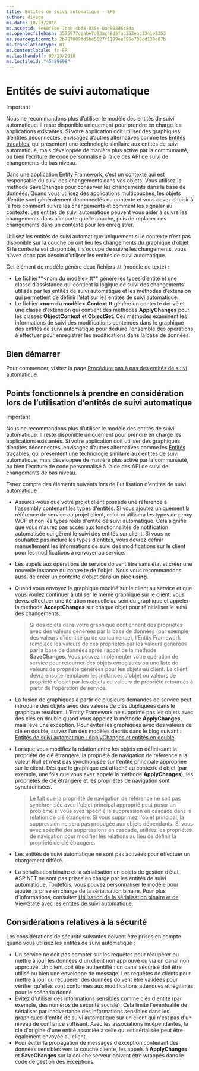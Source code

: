 ```yaml
---
title: Entités de suivi automatique - EF6
author: divega
ms.date: 10/23/2016
ms.assetid: 5e60f5be-7bbb-4bf8-835e-0ac808d6c84a
ms.openlocfilehash: 3575977ceabe7d93ac48d5fac253eac1341e2353
ms.sourcegitcommit: 2b787009fd5be5627f1189ee396e708cd130e07b
ms.translationtype: HT
ms.contentlocale: fr-FR
ms.lasthandoff: 09/13/2018
ms.locfileid: "45489698"
---
```

# <a name="self-tracking-entities"></a>Entités de suivi automatique

> [!IMPORTANT]
> Nous ne recommandons plus d’utiliser le modèle des entités de suivi automatique. Il reste disponible uniquement pour prendre en charge les applications existantes. Si votre application doit utiliser des graphiques d’entités déconnectés, envisagez d’autres alternatives comme les [Entités traçables](http://trackableentities.github.io/), qui présentent une technologie similaire aux entités de suivi automatique, mais développée de manière plus active par la communauté, ou bien l’écriture de code personnalisé à l’aide des API de suivi de changements de bas niveau.

Dans une application Entity Framework, c’est un contexte qui est responsable du suivi des changements dans vos objets. Vous utilisez la méthode SaveChanges pour conserver les changements dans la base de données. Quand vous utilisez des applications multicouches, les objets d’entité sont généralement déconnectés du contexte et vous devez choisir à la fois comment suivre les changements et comment les signaler au contexte. Les entités de suivi automatique peuvent vous aider à suivre les changements dans n’importe quelle couche, puis de replacer ces changements dans un contexte pour les enregistrer.  

Utilisez les entités de suivi automatique uniquement si le contexte n’est pas disponible sur la couche où ont lieu les changements du graphique d’objet. Si le contexte est disponible, il s’occupe de suivre les changements, vous n’avez donc pas besoin d’utiliser les entités de suivi automatique.  

Cet élément de modèle génère deux fichiers .tt (modèle de texte) :  

- Le fichier**\<nom du modèle\>.tt** génère les types d’entité et une classe d’assistance qui contient la logique de suivi des changements utilisée par les entités de suivi automatique et les méthodes d’extension qui permettent de définir l’état sur les entités de suivi automatique.  
- Le fichier **\<nom du modèle\>.Context.tt** génère un contexte dérivé et une classe d’extension qui contient des méthodes **ApplyChanges** pour les classes **ObjectContext** et **ObjectSet**. Ces méthodes examinent les informations de suivi des modifications contenues dans le graphique des entités de suivi automatique pour déduire l'ensemble des opérations à effectuer pour enregistrer les modifications dans la base de données.  

## <a name="get-started"></a>Bien démarrer  

Pour commencer, visitez la page [Procédure pas à pas des entités de suivi automatique](walkthrough.md).  

## <a name="functional-considerations-when-working-with-self-tracking-entities"></a>Points fonctionnels à prendre en considération lors de l’utilisation d’entités de suivi automatique  
> [!IMPORTANT]
> Nous ne recommandons plus d’utiliser le modèle des entités de suivi automatique. Il reste disponible uniquement pour prendre en charge les applications existantes. Si votre application doit utiliser des graphiques d’entités déconnectés, envisagez d’autres alternatives comme les [Entités traçables](http://trackableentities.github.io/), qui présentent une technologie similaire aux entités de suivi automatique, mais développée de manière plus active par la communauté, ou bien l’écriture de code personnalisé à l’aide des API de suivi de changements de bas niveau.

Tenez compte des éléments suivants lors de l'utilisation d'entités de suivi automatique :  

- Assurez-vous que votre projet client possède une référence à l'assembly contenant les types d'entités. Si vous ajoutez uniquement la référence de service au projet client, celui-ci utilisera les types de proxy WCF et non les types réels d'entité de suivi automatique. Cela signifie que vous n'aurez pas accès aux fonctionnalités de notification automatisée qui gèrent le suivi des entités sur client. Si vous ne souhaitez pas inclure les types d'entités, vous devrez définir manuellement les informations de suivi des modifications sur le client pour les modifications à renvoyer au service.  
- Les appels aux opérations de service doivent être sans état et créer une nouvelle instance du contexte de l'objet. Nous vous recommandons aussi de créer un contexte d’objet dans un bloc **using**.  
- Quand vous envoyez le graphique modifié sur le client au service et que vous voulez continuer à utiliser le même graphique sur le client, vous devez effectuer une itération manuelle au sein du graphique et appeler la méthode **AcceptChanges** sur chaque objet pour réinitialiser le suivi des changements.  

    > Si des objets dans votre graphique contiennent des propriétés avec des valeurs générées par la base de données (par exemple, des valeurs d’identité ou de concurrence), l’Entity Framework remplace les valeurs de ces propriétés par les valeurs générées par la base de données après l’appel de la méthode **SaveChanges**. Vous pouvez implémenter votre opération de service pour retourner des objets enregistrés ou une liste de valeurs de propriété générées pour les objets au client. Le client devra ensuite remplacer les instances d'objet ou valeurs de propriété d'objet par les objets ou valeurs de propriété retournés à partir de l'opération de service.  
- La fusion de graphiques à partir de plusieurs demandes de service peut introduire des objets avec des valeurs de clés dupliquées dans le graphique résultant. L’Entity Framework ne supprime pas les objets avec des clés en double quand vous appelez la méthode **ApplyChanges**, mais lève une exception. Pour éviter les graphiques avec des valeurs de clé en double, suivez l’un des modèles décrits dans le blog suivant : [Entités de suivi automatique : ApplyChanges et entités en double](http://go.microsoft.com/fwlink/?LinkID=205119&clcid=0x409).  
- Lorsque vous modifiez la relation entre les objets en définissant la propriété de clé étrangère, la propriété de navigation de référence a la valeur Null et n'est pas synchronisée sur l'entité principale appropriée sur le client. Dès que le graphique est attaché au contexte d’objet (par exemple, une fois que vous avez appelé la méthode **ApplyChanges**), les propriétés de clé étrangère et les propriétés de navigation sont synchronisées.  

    > Le fait que la propriété de navigation de référence ne soit pas synchronisée avec l'objet principal approprié peut poser un problème si vous avez spécifié la suppression en cascade dans la relation de clé étrangère. Si vous supprimez l'objet principal, la suppression ne sera pas propagée aux objets dépendants. Si vous avez spécifié des suppressions en cascade, utilisez les propriétés de navigation pour modifier les relations au lieu de définir la propriété de clé étrangère.  
- Les entités de suivi automatique ne sont pas activées pour effectuer un chargement différé.  
- La sérialisation binaire et la sérialisation en objets de gestion d’état ASP.NET ne sont pas prises en charge par les entités de suivi automatique. Toutefois, vous pouvez personnaliser le modèle pour ajouter la prise en charge de la sérialisation binaire. Pour plus d’informations, consultez [Utilisation de la sérialisation binaire et de ViewState avec les entités de suivi automatique](http://go.microsoft.com/fwlink/?LinkId=199208).  

## <a name="security-considerations"></a>Considérations relatives à la sécurité  

Les considérations de sécurité suivantes doivent être prises en compte quand vous utilisez les entités de suivi automatique :  

- Un service ne doit pas compter sur les requêtes pour récupérer ou mettre à jour les données d'un client non approuvé ou via un canal non approuvé. Un client doit être authentifié : un canal sécurisé doit être utilisé ou bien une enveloppe de message. Les requêtes de clients pour mettre à jour ou récupérer des données doivent être validées pour vérifier qu'elles sont conformes aux modifications attendues et légitimes pour le scénario donné.  
- Évitez d'utiliser des informations sensibles comme clés d'entité (par exemple, des numéros de sécurité sociale). Cela limite l'éventualité de sérialiser par inadvertance des informations sensibles dans les graphiques d'entité de suivi automatique sur un client qui n'est pas d'un niveau de confiance suffisant. Avec les associations indépendantes, la clé d'origine d'une entité associée à celle qui est sérialisée peut être également envoyée au client.  
- Pour éviter la propagation de messages d’exception contenant des données sensibles vers la couche cliente, les appels à **ApplyChanges** et **SaveChanges** sur la couche serveur doivent être wrappés dans le code de gestion des exceptions.  
